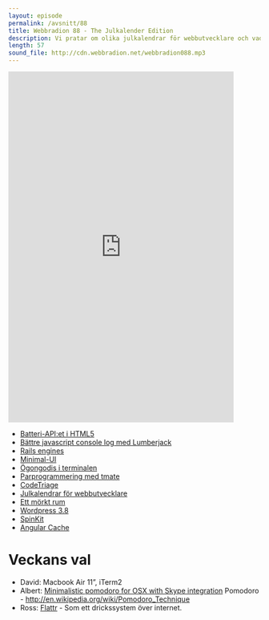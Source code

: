 ```yaml
---
layout: episode
permalink: /avsnitt/88
title: Webbradion 88 - The Julkalender Edition
description: Vi pratar om olika julkalendrar för webbutvecklare och vad som händer när man söker på 'rekursiv' i Google.
length: 57
sound_file: http://cdn.webbradion.net/webbradion088.mp3
---
```


<iframe src="https://docs.google.com/forms/d/1AM_u5uWxIrLea2LQW1sI3yKS9s7RkPbixKYG-xC0Q6U/viewform?embedded=true" width="450" height="700" frameborder="0" marginheight="0" marginwidth="0">Läser in...</iframe>

* [Batteri-API:et i HTML5](http://www.sitepoint.com/html5-battery-status-api/)
* [Bättre javascript console log med Lumberjack](https://github.com/jbail/lumberjack)
* [Rails engines](http://guides.rubyonrails.org/engines.html)
* [Minimal-UI](http://blogg.standout.se/safari-minimal-ui.html)
* [Ögongodis i terminalen](https://github.com/bling/vim-airline)
* [Parprogrammering med tmate](http://tmate.io/)
* [CodeTriage](http://www.codetriage.com/)
* [Julkalendrar för webbutvecklare](http://blogg.standout.se/julkalendrar-for-webbutvecklare-2013.html)
* [Ett mörkt rum](http://adarkroom.doublespeakgames.com/)
* [Wordpress 3.8](https://fsdata.se/blogg/wordpress-3-8-ar-har-detta-ar-nytt/)
* [SpinKit](http://tobiasahlin.com/spinkit/)
* [Angular Cache](http://jmdobry.github.io/angular-cache)
	
# Veckans val
* David: Macbook Air 11”, iTerm2
* Albert: [Minimalistic pomodoro for OSX with Skype integration](https://gist.github.com/scmx/8044488)
Pomodoro - http://en.wikipedia.org/wiki/Pomodoro_Technique
* Ross: [Flattr](http://flattr.com) - Som ett drickssystem över internet.

